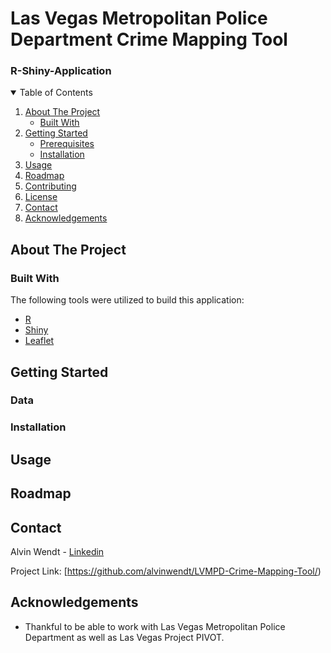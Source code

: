 # Las Vegas Metropolitan Police Department Crime Mapping Tool 
### R-Shiny-Application


<!-- TABLE OF CONTENTS -->
<details open="open">
  <summary>Table of Contents</summary>
  <ol>
    <li>
      <a href="#about-the-project">About The Project</a>
      <ul>
        <li><a href="#built-with">Built With</a></li>
      </ul>
    </li>
    <li>
      <a href="#getting-started">Getting Started</a>
      <ul>
        <li><a href="#prerequisites">Prerequisites</a></li>
        <li><a href="#installation">Installation</a></li>
      </ul>
    </li>
    <li><a href="#usage">Usage</a></li>
    <li><a href="#roadmap">Roadmap</a></li>
    <li><a href="#contributing">Contributing</a></li>
    <li><a href="#license">License</a></li>
    <li><a href="#contact">Contact</a></li>
    <li><a href="#acknowledgements">Acknowledgements</a></li>
  </ol>
</details>



<!-- ABOUT THE PROJECT -->
## About The Project



### Built With

The following tools were utilized to build this application:
* [R](https://www.r-project.org/)
* [Shiny](https://shiny.rstudio.com/)
* [Leaflet](https://rstudio.github.io/leaflet/)

## Getting Started

### Data

### Installation

## Usage

## Roadmap

## Contact

Alvin Wendt - [Linkedin](https://www.linkedin.com/in/alvinwendt/)

Project Link: [https://github.com/alvinwendt/LVMPD-Crime-Mapping-Tool/)

## Acknowledgements
* Thankful to be able to work with Las Vegas Metropolitan Police Department as well as Las Vegas Project PIVOT.
